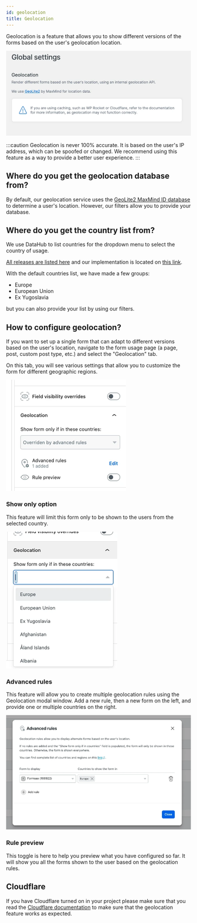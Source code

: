 ```yaml
---
id: geolocation
title: Geolocation
---
```


Geolocation is a feature that allows you to show different versions of the forms based on the user's geolocation location.

![Geolocation screen](/img/forms/geolocation.webp)

:::caution
Geolocation is never 100% accurate. It is based on the user's IP address, which can be spoofed or changed. We recommend using this feature as a way to provide a better user experience.
:::

## Where do you get the geolocation database from?

By default, our geolocation service uses the [GeoLite2 MaxMind ID database](https://www.maxmind.com/) to determine a user's location. However, our filters allow you to provide your database.

## Where do you get the country list from?

We use DataHub to list countries for the dropdown menu to select the country of usage.

[All releases are listed here](https://datahub.io/core/country-list) and our implementation is located on [this link](https://github.com/infinum/eightshift-forms/blob/develop/data/country/manifest.json).

With the default countries list, we have made a few groups:
* Europe
* European Union
* Ex Yugoslavia

but you can also provide your list by using our filters.

## How to configure geolocation?

If you want to set up a single form that can adapt to different versions based on the user's location, navigate to the form usage page (a page, post, custom post type, etc.) and select the "Geolocation" tab.

On this tab, you will see various settings that allow you to customize the form for different geographic regions.

![Geolocation block settings screen](/img/forms/geolocation-block-top.webp)

### Show only option

This feature will limit this form only to be shown to the users from the selected country.

![Geolocation only use screen](/img/forms/geolocation-only.webp)

### Advanced rules

This feature will allow you to create multiple geolocation rules using the Geolocation modal window.
Add a new rule, then a new form on the left, and provide one or multiple countries on the right.

![Geolocation modal screen](/img/forms/geolocation-modal.webp)

### Rule preview

This toggle is here to help you preview what you have configured so far. It will show you all the forms shown to the user based on the geolocation rules.

## Cloudflare

If you have Cloudflare turned on in your project please make sure that you read the [Cloudflare documentation](cloudflare) to make sure that the geolocation feature works as expected.
